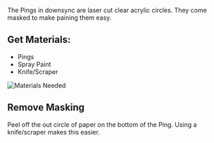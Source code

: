 The Pings in downsync are laser cut clear acrylic circles. They come masked to make paining them easy.

<div class="row">
<div class="col-sm-6">

## Get Materials:

- Pings
- Spray Paint
- Knife/Scraper

</div>
<div class="col-sm-6">

<img src="/assets/img/articles/painting-pings/step-1.jpg" class="img-fluid img-thumbnail" alt="Materials Needed">
</div>
</div>

## Remove Masking

Peel off the out circle of paper on the bottom of the Ping. Using a knife/scraper makes this easier.

